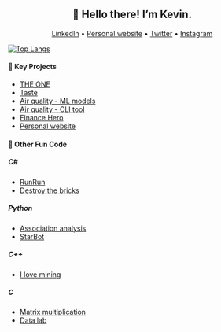 <h2 align="center">👋 Hello there! I’m Kevin.</h2>
<p align="center">
  <a href="https://www.linkedin.com/in/kvnyijia/">LinkedIn</a> •
  <a href="https://kvnyijia.github.io/">Personal website</a> •
  <a href="https://twitter.com/kvnyijia">Twitter</a> •
  <a href="https://www.instagram.com/kvnyijia/">Instagram</a>
</p>


[![Top Langs](https://github-readme-stats.vercel.app/api/top-langs/?username=kvnyijia&layout=compact&hide=jupyternotebook)](https://github.com/anuraghazra/github-readme-stats)

  
#### 🤖 Key Projects 

* [THE ONE](https://github.com/kvnyijia/dva-team24)
* [Taste](https://github.com/kvnyijia/Taste-react-native)
* [Air quality - ML models](https://github.com/kvnyijia/pm2.5_training)
* [Air quality - CLI tool](https://github.com/kvnyijia/data_display)
* [Finance Hero](https://github.com/kvnyijia/Finance-Hero)
* [Personal website](https://github.com/kvnyijia/kvnyijia.github.io)

#### 👾 Other Fun Code 
##### C#

* [RunRun](https://github.com/kvnyijia/WP_runrun)
* [Destroy the bricks](https://github.com/kvnyijia/WP_destroy-the-bricks)

##### Python

* [Association analysis](https://github.com/kvnyijia/DM_association-analysis)
* [StarBot](https://github.com/kvnyijia/StarBot)

##### C++

* [I love mining](https://github.com/kvnyijia/i_love_mining)

##### C

* [Matrix multiplication](https://github.com/kvnyijia/PL_matrix-multiplication)
* [Data lab](https://github.com/kvnyijia/datalab/blob/master/bits.c)

<!--
**kvnyijia/kvnyijia** is a ✨ _special_ ✨ repository because its `README.md` (this file) appears on your GitHub profile.

Here are some ideas to get you started:

- 🔭 I’m currently working on ...
- 🌱 I’m currently learning ...
- 👯 I’m looking to collaborate on ...
- 🤔 I’m looking for help with ...
- 💬 Ask me about ...
- 📫 How to reach me: ...
- 😄 Pronouns: ...
- ⚡ Fun fact: ...
-->
